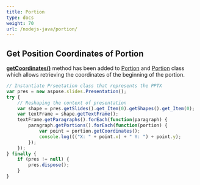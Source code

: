 ```yaml
---
title: Portion
type: docs
weight: 70
url: /nodejs-java/portion/
---
```


## **Get Position Coordinates of Portion**
[**getCoordinates()**](https://reference.aspose.com/slides/nodejs-java/aspose.slides/Portion#getCoordinates--) method has been added to [Portion](https://reference.aspose.com/slides/nodejs-java/aspose.slides/nterfaces/IPortion) and [Portion](https://reference.aspose.com/slides/nodejs-java/aspose.slides/classes/Portion) class which allows retrieving the coordinates of the beginning of the portion.

```javascript
// Instantiate Prseetation class that represents the PPTX
var pres = new aspose.slides.Presentation();
try {
    // Reshaping the context of presentation
    var shape = pres.getSlides().get_Item(0).getShapes().get_Item(0);
    var textFrame = shape.getTextFrame();
    textFrame.getParagraphs().forEach(function(paragraph) {
        paragraph.getPortions().forEach(function(portion) {
            var point = portion.getCoordinates();
            console.log((("X: " + point.x) + " Y: ") + point.y);
        });
    });
} finally {
    if (pres != null) {
        pres.dispose();
    }
}
```

